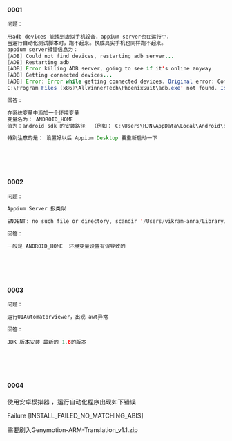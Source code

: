 #### 0001


```java
问题：

用adb devices 能找到虚拟手机设备，appium server也在运行中，
当运行自动化测试脚本时，跑不起来。换成真实手机也同样跑不起来。
appium server报错信息为：
[ADB] Could not find devices, restarting adb server...
[ADB] Restarting adb
[ADB] Error killing ADB server, going to see if it's online anyway
[ADB] Getting connected devices...
[ADB] Error: Error while getting connected devices. Original error: Command 'C:\Users\HJN\AppData\Local\Android\sdk\platform-tools\adb.exe
C:\Program Files (x86)\AllWinnerTech\PhoenixSuit\adb.exe' not found. Is it installed?

回答：

在系统变量中添加一个环境变量
变量名为： ANDROID_HOME 
值为：android sdk 的安装路径  （例如： C:\Users\HJN\AppData\Local\Android\sdk）

特别注意的是： 设置好以后 Appium Desktop 要重新启动一下

```



<br><br><br>
#### 0002
```java
问题：

Appium Server 报类似 

ENOENT: no such file or directory, scandir '/Users/vikram-anna/Library/Android/sdk/platform-tools/build-tools' 

回答：

一般是 ANDROID_HOME  环境变量设置有误导致的
```

<br><br><br>
#### 0003

```java
问题：

运行UIAutomatorviewer，出现 awt异常

回答：

JDK 版本安装 最新的 1.8的版本
```



<br><br><br>
#### 0004
使用安卓模拟器 ，运行自动化程序出现如下错误

Failure [INSTALL_FAILED_NO_MATCHING_ABIS]

需要刷入Genymotion-ARM-Translation_v1.1.zip
